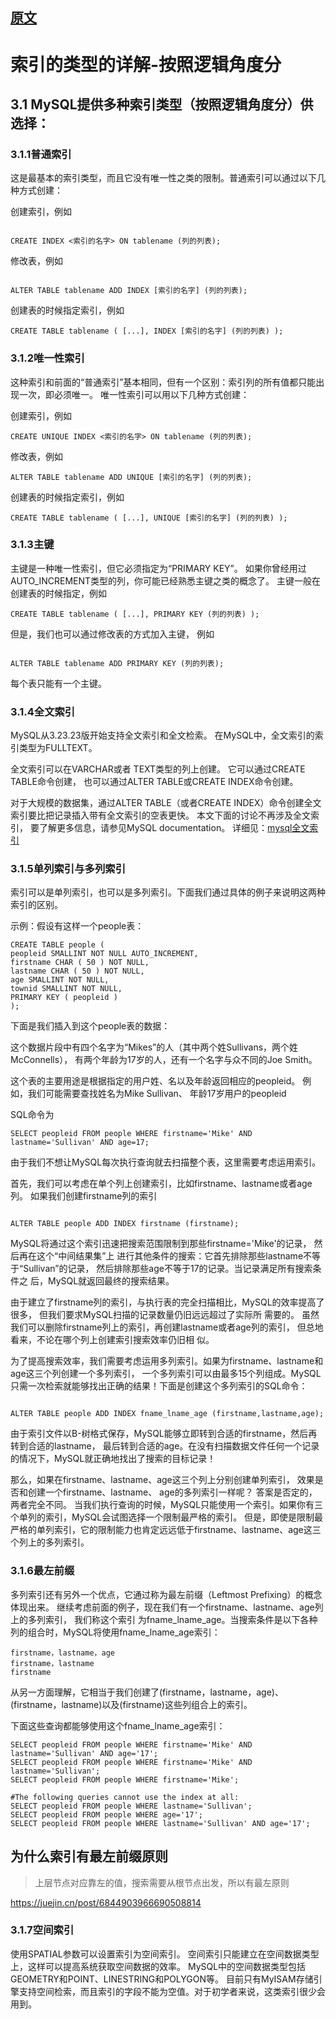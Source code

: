 
## [原文](https://blog.csdn.net/u010425776/article/details/60968248)

# 索引的类型的详解-按照逻辑角度分

## 3.1 MySQL提供多种索引类型（按照逻辑角度分）供选择： 

### 3.1.1普通索引

这是最基本的索引类型，而且它没有唯一性之类的限制。普通索引可以通过以下几种方式创建： 

创建索引，例如
```mysql

CREATE INDEX <索引的名字> ON tablename (列的列表); 

```
修改表，例如
```mysql

ALTER TABLE tablename ADD INDEX [索引的名字] (列的列表); 

```
创建表的时候指定索引，例如

```mysql
CREATE TABLE tablename ( [...], INDEX [索引的名字] (列的列表) ); 

```
### 3.1.2唯一性索引 

这种索引和前面的“普通索引”基本相同，但有一个区别：索引列的所有值都只能出现一次，即必须唯一。
唯一性索引可以用以下几种方式创建： 

创建索引，例如

```mysql
CREATE UNIQUE INDEX <索引的名字> ON tablename (列的列表); 

```
修改表，例如

```mysql
ALTER TABLE tablename ADD UNIQUE [索引的名字] (列的列表); 
```
创建表的时候指定索引，例如

```mysql
CREATE TABLE tablename ( [...], UNIQUE [索引的名字] (列的列表) ); 

```
### 3.1.3主键
主键是一种唯一性索引，但它必须指定为“PRIMARY KEY”。
如果你曾经用过AUTO_INCREMENT类型的列，你可能已经熟悉主键之类的概念了。
主键一般在创建表的时候指定，例如

```mysql
CREATE TABLE tablename ( [...], PRIMARY KEY (列的列表) );

```
但是，我们也可以通过修改表的方式加入主键，
例如
```mysql

ALTER TABLE tablename ADD PRIMARY KEY (列的列表); 

```
每个表只能有一个主键。 


### 3.1.4全文索引 
MySQL从3.23.23版开始支持全文索引和全文检索。
在MySQL中，全文索引的索引类型为FULLTEXT。

全文索引可以在VARCHAR或者 TEXT类型的列上创建。
它可以通过CREATE TABLE命令创建，
也可以通过ALTER TABLE或CREATE INDEX命令创建。

对于大规模的数据集，通过ALTER TABLE（或者CREATE INDEX）命令创建全文索引要比把记录插入带有全文索引的空表更快。
本文下面的讨论不再涉及全文索引，
要了解更多信息，请参见MySQL documentation。 
详细见：[mysql全文索引](http://www.cnblogs.com/duanxz/p/3771794.html)


### 3.1.5单列索引与多列索引 
索引可以是单列索引，也可以是多列索引。下面我们通过具体的例子来说明这两种索引的区别。

示例：假设有这样一个people表： 
```mysql
CREATE TABLE people (
peopleid SMALLINT NOT NULL AUTO_INCREMENT,
firstname CHAR ( 50 ) NOT NULL,
lastname CHAR ( 50 ) NOT NULL,
age SMALLINT NOT NULL,
townid SMALLINT NOT NULL,
PRIMARY KEY ( peopleid ) 
);
```
下面是我们插入到这个people表的数据： 

这个数据片段中有四个名字为“Mikes”的人（其中两个姓Sullivans，两个姓McConnells），
有两个年龄为17岁的人，还有一个名字与众不同的Joe Smith。 

这个表的主要用途是根据指定的用户姓、名以及年龄返回相应的peopleid。
例如，我们可能需要查找姓名为Mike Sullivan、
年龄17岁用户的peopleid

SQL命令为
```mysql
SELECT peopleid FROM people WHERE firstname='Mike' AND lastname='Sullivan' AND age=17;

```
由于我们不想让MySQL每次执行查询就去扫描整个表，这里需要考虑运用索引。 

首先，我们可以考虑在单个列上创建索引，比如firstname、lastname或者age列。
如果我们创建firstname列的索引
```mysql

ALTER TABLE people ADD INDEX firstname (firstname);

```
MySQL将通过这个索引迅速把搜索范围限制到那些firstname='Mike'的记录，
然后再在这个“中间结果集”上 进行其他条件的搜索：它首先排除那些lastname不等于“Sullivan”的记录，
然后排除那些age不等于17的记录。当记录满足所有搜索条件之 后，MySQL就返回最终的搜索结果。 

由于建立了firstname列的索引，与执行表的完全扫描相比，MySQL的效率提高了很多，
但我们要求MySQL扫描的记录数量仍旧远远超过了实际所 需要的。
虽然我们可以删除firstname列上的索引，再创建lastname或者age列的索引，
但总地看来，不论在哪个列上创建索引搜索效率仍旧相 似。 

为了提高搜索效率，我们需要考虑运用多列索引。如果为firstname、lastname和age这三个列创建一个多列索引，
一个多列索引可以由最多15个列组成。MySQL只需一次检索就能够找出正确的结果！下面是创建这个多列索引的SQL命令： 
```mysql

ALTER TABLE people ADD INDEX fname_lname_age (firstname,lastname,age); 

```
由于索引文件以B-树格式保存，MySQL能够立即转到合适的firstname，然后再转到合适的lastname，
最后转到合适的age。在没有扫描数据文件任何一个记录的情况下，MySQL就正确地找出了搜索的目标记录！ 

那么，如果在firstname、lastname、age这三个列上分别创建单列索引，
效果是否和创建一个firstname、lastname、 age的多列索引一样呢？
答案是否定的，两者完全不同。
当我们执行查询的时候，MySQL只能使用一个索引。如果你有三个单列的索引，MySQL会试图选择一个限制最严格的索引。
但是，即使是限制最严格的单列索引，它的限制能力也肯定远远低于firstname、lastname、age这三个列上的多列索引。 

### 3.1.6最左前缀 
多列索引还有另外一个优点，它通过称为最左前缀（Leftmost Prefixing）的概念体现出来。
继续考虑前面的例子，现在我们有一个firstname、lastname、age列上的多列索引，
我们称这个索引 为fname_lname_age。当搜索条件是以下各种列的组合时，MySQL将使用fname_lname_age索引：

``` 
firstname，lastname，age 
firstname，lastname 
firstname 

```
从另一方面理解，它相当于我们创建了(firstname，lastname，age)、
(firstname，lastname)以及(firstname)这些列组合上的索引。

下面这些查询都能够使用这个fname_lname_age索引： 


```mysql
SELECT peopleid FROM people WHERE firstname='Mike' AND lastname='Sullivan' AND age='17'; 
SELECT peopleid FROM people WHERE firstname='Mike' AND lastname='Sullivan'; 
SELECT peopleid FROM people WHERE firstname='Mike'; 

#The following queries cannot use the index at all: 
SELECT peopleid FROM people WHERE lastname='Sullivan'; 
SELECT peopleid FROM people WHERE age='17'; 
SELECT peopleid FROM people WHERE lastname='Sullivan' AND age='17'; 

```


## 为什么索引有最左前缀原则
> 上层节点对应靠左的值，搜索需要从根节点出发，所以有最左原则

<https://juejin.cn/post/6844903966690508814>

### 3.1.7空间索引

使用SPATIAL参数可以设置索引为空间索引。
空间索引只能建立在空间数据类型上，这样可以提高系统获取空间数据的效率。
MySQL中的空间数据类型包括GEOMETRY和POINT、LINESTRING和POLYGON等。
目前只有MyISAM存储引擎支持空间检索，而且索引的字段不能为空值。对于初学者来说，这类索引很少会用到。

